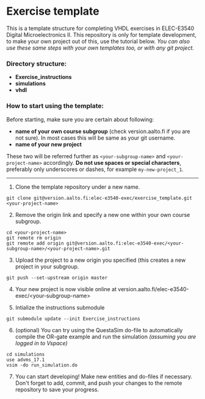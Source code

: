 Exercise template
=================

This is a template structure for completing VHDL exercises in ELEC-E3540
Digital Microelectronics II. This repository is only for template development, to
make your own project out of this, use the tutorial below. _You can also use
these same steps with your own templates too, or with any git project._

### Directory structure:

* __Exercise\_instructions__ 
* __simulations__
* __vhdl__

### How to start using the template:

Before starting, make sure you are certain about following:

* __name of your own course subgroup__ (check version.aalto.fi if you are not sure). In most cases this will be same as your git username.
* __name of your new project__

These two will be referred further as `<your-subgroup-name>` and `<your-project-name>` accordingly.
__Do not use spaces or special characters__, preferably only underscores or dashes, for example `my-new-project_1`.

---

1. Clone the template repository under a new name.

```
git clone git@version.aalto.fi:elec-e3540-exec/exercise_template.git <your-project-name>
```

2. Remove the origin link and specify a new one within your own course
   subgroup.

```
cd <your-project-name>
git remote rm origin
git remote add origin git@version.aalto.fi:elec-e3540-exec/<your-subgroup-name>/<your-project-name>.git
```

3. Upload the project to a new origin you specified (this creates a new project
   in your subgroup.

```
git push --set-upstream origin master
```

4. Your new project is now visible online at
   version.aalto.fi/elec-e3540-exec/\<your-subgroup-name>

5. Intialize the instructions submodule

```
git submodule update --init Exercise_instructions
```

6. (optional) You can try using the QuestaSim do-file to automatically compile
   the OR-gate example and run the simulation _(assuming you are logged in to
   Vspace)_

```
cd simulations
use advms_17.1
vsim -do run_simulation.do
```

7. You can start developing! Make new entities and do-files if necessary. Don't
   forget to add, commit, and push your changes to the remote repository to
   save your progress.

